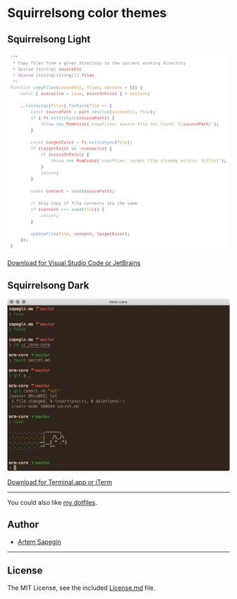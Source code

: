 # Squirrelsong color themes

## Squirrelsong Light

[![Squirrelsong Light color theme](light/VSCode/SquirrelsongLight/screenshot.png)](light)

[Download for Visual Studio Code or JetBrains](light)

## Squirrelsong Dark

[![Squirrelsong Dark color theme](dark/squirrelsong_terminal.png)](dark)

[Download for Terminal.app or iTerm](dark)

---

You could also like [my dotfiles](https://github.com/sapegin/dotfiles).

## Author

- [Artem Sapegin](https://sapegin.me)

---

## License

The MIT License, see the included [License.md](License.md) file.
